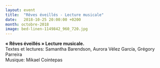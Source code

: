 ```yaml
---
layout: event
title:  "Rêves éveillés - Lecture musicale"
date:   2018-10-25 20:00:00 +0200
month: octobre-2018
image: bed-linen-1149842_960_720.jpg
---
```





  **« Rêves éveillés » Lecture musicale.**  
Textes et lectures: Samantha Barendson, Aurora Vélez García, Grégory Parreira  
Musique: Mikael Cointepas

